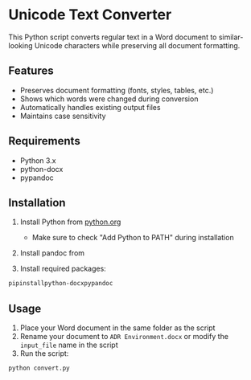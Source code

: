 # Unicode Text Converter

This Python script converts regular text in a Word document to similar-looking Unicode characters while preserving all document formatting.

## Features

- Preserves document formatting (fonts, styles, tables, etc.)
- Shows which words were changed during conversion
- Automatically handles existing output files
- Maintains case sensitivity

## Requirements

- Python 3.x
- python-docx
- pypandoc

## Installation

1. Install Python from [python.org](https://www.python.org/downloads/)

   - Make sure to check "Add Python to PATH" during installation
2. Install pandoc from 
3. Install required packages:

```bash
pipinstallpython-docxpypandoc
```


## Usage

1. Place your Word document in the same folder as the script
2. Rename your document to `ADR Environment.docx` or modify the `input_file` name in the script
3. Run the script:

```
python convert.py
```

